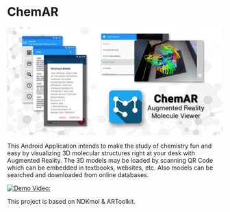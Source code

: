# ChemAR

![Poster](https://raw.githubusercontent.com/RA251995/ChemAR/master/ChemAR_Poster.png)

This Android Application intends to make the study of chemistry fun and easy by visualizing 3D molecular structures right at your desk with Augmented Reality. The 3D models may be loaded by scanning QR Code which can be embedded in textbooks, websites, etc. Also models can be searched and downloaded from online databases.

[![Demo Video:](https://raw.githubusercontent.com/RA251995/ChemAR/master/yt_player.png)](https://youtu.be/_FVgJovsM0U)

This project is based on NDKmol & ARToolkit.
